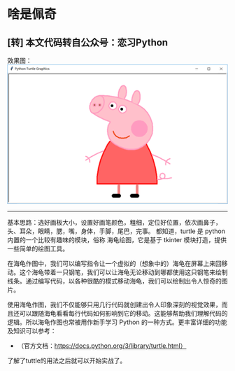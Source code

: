# 啥是佩奇

## [转] 本文代码转自公众号：恋习Python

效果图：
![avatar](image.png)

---  

基本思路：选好画板大小，设置好画笔颜色，粗细，定位好位置，依次画鼻子，头、耳朵，眼睛，腮，嘴，身体，手脚，尾巴，完事。
都知道，turtle 是 python 内置的一个比较有趣味的模块，俗称 海龟绘图，它是基于 tkinter 模块打造，提供一些简单的绘图工具。

在海龟作图中，我们可以编写指令让一个虚拟的（想象中的）海龟在屏幕上来回移动。这个海龟带着一只钢笔，我们可以让海龟无论移动到哪都使用这只钢笔来绘制线条。通过编写代码，以各种很酷的模式移动海龟，我们可以绘制出令人惊奇的图片。

使用海龟作图，我们不仅能够只用几行代码就创建出令人印象深刻的视觉效果，而且还可以跟随海龟看看每行代码如何影响到它的移动。这能够帮助我们理解代码的逻辑。所以海龟作图也常被用作新手学习 Python 的一种方式。更丰富详细的功能及知识可以参考：  
* （官方文档：https://docs.python.org/3/library/turtle.html）

了解了tuttle的用法之后就可以开始实战了。